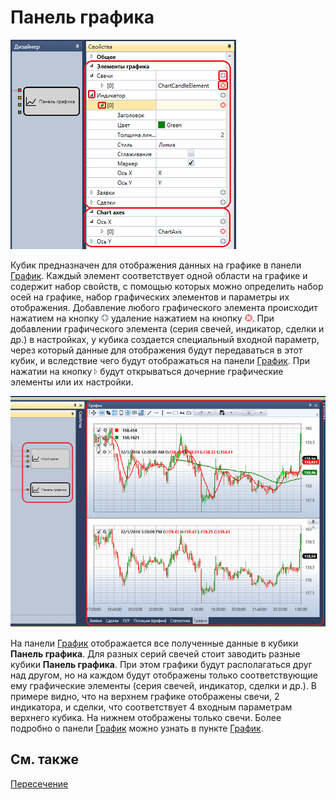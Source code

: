 # Панель графика

![Designer Panel graphics 00](../../../../../../images/designer_panel_graphics_00.png)

Кубик предназначен для отображения данных на графике в панели [График](../../../../user_interface/components/chart.md). Каждый элемент соответствует одной области на графике и содержит набор свойств, с помощью которых можно определить набор осей на графике, набор графических элементов и параметры их отображения. Добавление любого графического элемента происходит нажатием на кнопку ![Designer Panel graphics 01](../../../../../../images/designer_panel_graphics_01.png) удаление нажатием на кнопку ![Designer Panel graphics 02](../../../../../../images/designer_panel_graphics_02.png). При добавлении графического элемента (серия свечей, индикатор, сделки и др.) в настройках, у кубика создается специальный входной параметр, через который данные для отображения будут передаваться в этот кубик, и вследствие чего будут отображаться на панели [График](../../../../user_interface/components/chart.md). При нажатии на кнопку ![Designer Panel graphics 03](../../../../../../images/designer_panel_graphics_03.png) будут открываться дочерние графические элементы или их настройки.

![Designer Panel graphics 04](../../../../../../images/designer_panel_graphics_04.png)

На панели [График](../../../../user_interface/components/chart.md) отображается все полученные данные в кубики **Панель графика**. Для разных серий свечей стоит заводить разные кубики **Панель графика**. При этом графики будут располагаться друг над другом, но на каждом будут отображены только соответствующие ему графические элементы (серия свечей, индикатор, сделки и др.). В примере видно, что на верхнем графике отображены свечи, 2 индикатора, и сделки, что соответствует 4 входным параметрам верхнего кубика. На нижнем отображены только свечи. Более подробно о панели [График](../../../../user_interface/components/chart.md) можно узнать в пункте [График](../../../../user_interface/components/chart.md).

## См. также

[Пересечение](crossing.md)
